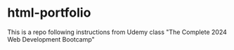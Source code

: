 # html-portfolio
This is a repo following instructions from Udemy class "The Complete 2024 Web Development Bootcamp"
